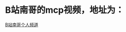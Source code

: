 # B站南哥的mcp视频，地址为：
[B站南哥个人频道](https://www.bilibili.com/video/BV1ELq4YME8T?spm_id_from=333.788.videopod.sections&vd_source=35cd75a1b782dec18bfe13cf18ed9073)


# 
